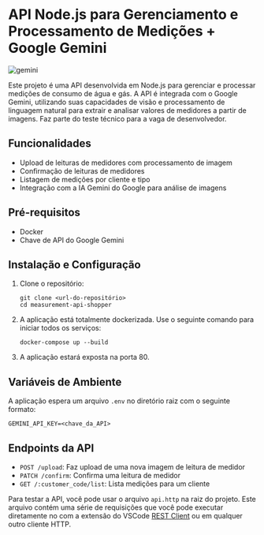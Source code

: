 # API Node.js para Gerenciamento e Processamento de Medições + Google Gemini

![gemini](https://github.com/user-attachments/assets/99799501-c847-4174-b0b7-e88393bdffde)

Este projeto é uma API desenvolvida em Node.js para gerenciar e processar medições de consumo de água e gás. A API é integrada com o Google Gemini, utilizando suas capacidades de visão e processamento de linguagem natural para extrair e analisar valores de medidores a partir de imagens. Faz parte do teste técnico para a vaga de desenvolvedor.

## Funcionalidades

- Upload de leituras de medidores com processamento de imagem
- Confirmação de leituras de medidores
- Listagem de medições por cliente e tipo
- Integração com a IA Gemini do Google para análise de imagens

## Pré-requisitos

- Docker
- Chave de API do Google Gemini

## Instalação e Configuração

1. Clone o repositório:

   ```
   git clone <url-do-repositório>
   cd measurement-api-shopper
   ```

2. A aplicação está totalmente dockerizada. Use o seguinte comando para iniciar todos os serviços:

   ```
   docker-compose up --build
   ```

3. A aplicação estará exposta na porta 80.

## Variáveis de Ambiente

A aplicação espera um arquivo `.env` no diretório raiz com o seguinte formato:

```
GEMINI_API_KEY=<chave_da_API>
```

## Endpoints da API

- `POST /upload`: Faz upload de uma nova imagem de leitura de medidor
- `PATCH /confirm`: Confirma uma leitura de medidor
- `GET /:customer_code/list`: Lista medições para um cliente

Para testar a API, você pode usar o arquivo `api.http` na raiz do projeto. Este arquivo contém uma série de requisições que você pode executar diretamente no com a extensão do VSCode [REST Client](https://marketplace.visualstudio.com/items?itemName=humao.rest-client) ou em qualquer outro cliente HTTP.
